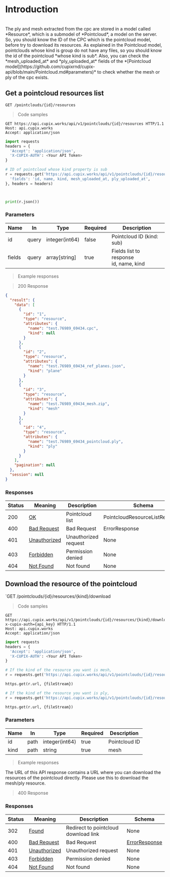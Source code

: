 
# Introduction
<br>
The ply and mesh extracted from the cpc are stored in a model called *Resource*, which is a submodel of *Pointcloud*, a model on the server.  So, you should know the ID of the CPC which is the pointcloud model, before try to download its resources. 
As explained in the Pointcloud model, pointclouds whose kind is group do not have any files, so you should know the id of the pointcloud *whose kind is sub*.
Also, you can check the *mesh_uploaded_at* and *ply_uploaded_at* fields of the *[Pointcloud model](https://github.com/cupixrnd/cupix-api/blob/main/Pointcloud.md#parameters)* to check whether the mesh or ply of the cpc exists.

## Get a pointcloud resources list

`GET /pointclouds/{id}/resources`
<a id="opIdpointcloud_get_pointcloud_resources"></a>

> Code samples

```http
GET https://api.cupix.works/api/v1/pointclouds/{id}/resources HTTP/1.1
Host: api.cupix.works
Accept: application/json
```

```python
import requests
headers = {
  'Accept': 'application/json',
  'X-CUPIX-AUTH': <Your API Token>
}

# ID of pointcloud whose kind property is sub
r = requests.get('https://api.cupix.works/api/v1/pointclouds/{id}/resources', params={
  'fields': 'id, name, kind, mesh_uploaded_at, ply_uploaded_at',
}, headers = headers)



print(r.json())

```


<h3 id="pointcloud-list-parameters">Parameters</h3>

|Name|In|Type|Required|Description|
|---|---|---|---|---|
|id|query|integer(int64)|false|Pointcloud ID (kind: sub)|
|fields|query|array[string]|true|Fields list to response <br> id, name, kind|


> Example responses

> 200 Response

```json
{
  "result": {
    "data": [
      {
        "id": "1",
        "type": "resource",
        "attributes": {
          "name": "test.76989_69434.cpc",
          "kind": null
        }
      },
      {
        "id": "2",
        "type": "resource",
        "attributes": {
          "name": "test.76989_69434_ref_planes.json",
          "kind": "plane"
        }
      },
      {
        "id": "3",
        "type": "resource",
        "attributes": {
          "name": "test.76989_69434_mesh.zip",
          "kind": "mesh"
        }
      },
      {
        "id": "4",
        "type": "resource",
        "attributes": {
          "name": "test.76989_69434_pointcloud.ply",
          "kind": "ply"
        }
      }
    ],
    "pagination": null
  },
  "session": null
}
```

<h3 id="pointcloud-list-responses">Responses</h3>

|Status|Meaning|Description|Schema|
|---|---|---|---|
|200|[OK](https://tools.ietf.org/html/rfc7231#section-6.3.1)|Pointcloud list|PointcloudResourceListResponse|
|400|[Bad Request](https://tools.ietf.org/html/rfc7231#section-6.5.1)|Bad Request|ErrorResponse|
|401|[Unauthorized](https://tools.ietf.org/html/rfc7235#section-3.1)|Unauthorized request|None|
|403|[Forbidden](https://tools.ietf.org/html/rfc7231#section-6.5.3)|Permission denied|None|
|404|[Not Found](https://tools.ietf.org/html/rfc7231#section-6.5.4)|Not found|None|



## Download the resource of the pointcloud

`GET /pointclouds/{id}/resources/{kind}/download
<a id="opIdpointcloud_download_pointcloud_resource"></a>

> Code samples

```http
GET https://api.cupix.works/api/v1/pointclouds/{id}/resources/{kind}/download?x-cupix-auth={api_key} HTTP/1.1
Host: api.cupix.works
Accept: application/json
```

```python
import requests
headers = {
  'Accept': 'application/json',
  'X-CUPIX-AUTH': <Your API Token>
}

# If the kind of the resource you want is mesh,
r = requests.get('https://api.cupix.works/api/v1/pointclouds/{id}/resources/mesh/download', headers = headers)

https.get(r.url, {fileStream})

# If the kind of the resource you want is ply,
r = requests.get('https://api.cupix.works/api/v1/pointclouds/{id}/resources/ply/download', headers = headers)

https.get(r.url, {fileStream})


```

<h3 id="pointcloud-resource-download-parameters">Parameters</h3>

|Name|In|Type|Required|Description|
|---|---|---|---|---|
|id|path|integer(int64)|true|Pointcloud ID|
|kind|path|string|true|mesh|ply|

> Example responses

The URL of this API response contains a URL where you can download the resources of the pointcloud directly. Please use this to download the mesh/ply resource.

> 400 Response

<h3 id="pointcloud-download-responses">Responses</h3>

|Status|Meaning|Description|Schema|
|---|---|---|---|
|302|[Found](https://tools.ietf.org/html/rfc7231#section-6.4.3)|Redirect to pointcloud download link|None|
|400|[Bad Request](https://tools.ietf.org/html/rfc7231#section-6.5.1)|Bad Request|[ErrorResponse](#schemaerrorresponse)|
|401|[Unauthorized](https://tools.ietf.org/html/rfc7235#section-3.1)|Unauthorized request|None|
|403|[Forbidden](https://tools.ietf.org/html/rfc7231#section-6.5.3)|Permission denied|None|
|404|[Not Found](https://tools.ietf.org/html/rfc7231#section-6.5.4)|Not found|None|


